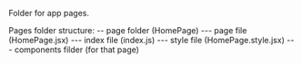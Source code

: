 Folder for app pages.

Pages folder structure:
-- page folder (HomePage)
--- page file (HomePage.jsx)
--- index file (index.js)
--- style file (HomePage.style.jsx)
--- components filder (for that page)
